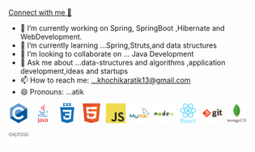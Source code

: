 
 [Connect with me 💬](https://atikvibs1326.github.io/Portfolio-Atikraja.github.io/)
- 🔭 I’m currently working on Spring, SpringBoot ,Hibernate and WebDevelopment. 
- 🌱 I’m currently learning ...Spring,Struts,and data structures
- 👯 I’m looking to collaborate on ... Java Development
- 💬 Ask me about ...data-structures and algorithms ,application development,ideas and startups
- 📫 How to reach me: ...khochikaratik13@gmail.com
- 😄 Pronouns: ...atik

<div>
  <img src="https://raw.githubusercontent.com/devicons/devicon/master/icons/c/c-original.svg" alt="C" width="40" height="40">&nbsp;
  <img src="https://github.com/devicons/devicon/blob/master/icons/java/java-original-wordmark.svg" title="Java" alt="Java" width="40" height="40"/>&nbsp;
  <img src="https://github.com/devicons/devicon/blob/master/icons/css3/css3-plain-wordmark.svg"  title="CSS3" alt="CSS" width="40" height="40"/>&nbsp;
  <img src="https://github.com/devicons/devicon/blob/master/icons/html5/html5-original.svg" title="HTML5" alt="HTML" width="40" height="40"/>&nbsp;
  <img src="https://github.com/devicons/devicon/blob/master/icons/javascript/javascript-original.svg" title="JavaScript" alt="JavaScript" width="40" height="40"/>&nbsp;
  <img src="https://github.com/devicons/devicon/blob/master/icons/mysql/mysql-original-wordmark.svg" title="MySQL"  alt="MySQL" width="40" height="40"/>&nbsp;
  <img src="https://github.com/devicons/devicon/blob/master/icons/nodejs/nodejs-original-wordmark.svg" title="NodeJS" alt="NodeJS" width="40" height="40"/>&nbsp;
  <img src="https://github.com/devicons/devicon/blob/master/icons/react/react-original-wordmark.svg" title="React" alt="React" width="40" height="40"/>&nbsp;
  <img src="https://github.com/devicons/devicon/blob/master/icons/git/git-original-wordmark.svg" title="Git" **alt="Git" width="40" height="40"/>&nbsp;
  <img src="https://raw.githubusercontent.com/devicons/devicon/master/icons/mongodb/mongodb-original-wordmark.svg" alt="MongoDB" width="40" height="40">&nbsp;
  <img src="https://raw.githubusercontent.com/devicons/devicon/master/icons/express/express-original-wordmark.svg" alt="Express" width="40" height="40">


</div>
